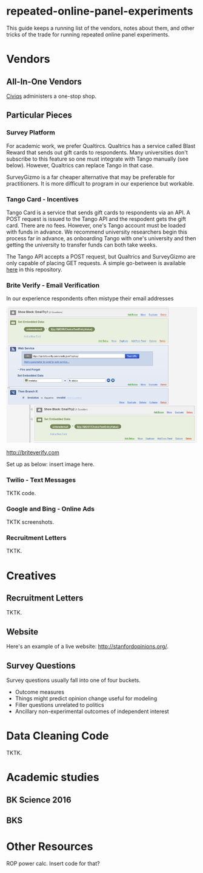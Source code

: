 # repeated-online-panel-experiments

This guide keeps a running list of the vendors, notes about them, and other tricks of the trade for running repeated online panel experiments.

# Vendors

## All-In-One Vendors

[Civiqs](https://www.civiqs.com/research) administers a one-stop shop.

## Particular Pieces

### Survey Platform

For academic work, we prefer Qualtircs. Qualtrics has a service called Blast Reward that sends out gift cards to respondents. Many universities don't subscribe to this feature so one must integrate with Tango manually (see below). However, Qualtrics can replace Tango in that case.

SurveyGizmo is a far cheaper alternative that may be preferable for practitioners. It is more difficult to program in our experience but workable.

### Tango Card - Incentives

Tango Card is a service that sends gift cards to respondents via an API. A POST request is issued to the Tango API and the respodent gets the gift card. There are no fees. However, one's Tango account must be loaded with funds in advance. We recommend university researchers begin this process far in advance, as onboarding Tango with one's university and then getting the university to transfer funds can both take weeks.

The Tango API accepts a POST request, but Qualtrics and SurveyGizmo are only capable of placing GET requests. A simple go-between is available [here](TBD) in this repository.

### Brite Verify - Email Verification

In our experience respondents often mistype their email addresses

![](https://raw.githubusercontent.com/dbroockman/repeated-online-panel-experiments/master/briteverify/in%20qualtrics%20setup.png)

http://briteverify.com

Set up as below: insert image here.

### Twilio - Text Messages

TKTK code.

### Google and Bing - Online Ads

TKTK screenshots.

### Recruitment Letters

TKTK.

# Creatives

## Recruitment Letters

TKTK.

## Website

Here's an example of a live website: http://stanfordopinions.org/.

## Survey Questions

Survey questions usually fall into one of four buckets.

- Outcome measures
- Things might predict opinion change useful for modeling
- Filler questions unrelated to politics
- Ancillary non-experimental outcomes of independent interest

# Data Cleaning Code

TKTK.

# Academic studies

## BK Science 2016
## BKS

# Other Resources

ROP power calc. Insert code for that?